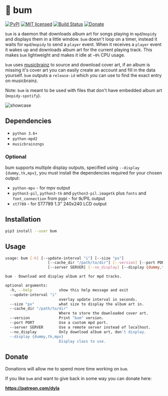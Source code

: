 # 🎵 bum

[![PyPI](https://img.shields.io/pypi/v/bum.svg)](https://pypi.python.org/pypi/bum/)
[![MIT licensed](https://img.shields.io/badge/license-MIT-blue.svg)](./LICENSE.md)
[![Build Status](https://travis-ci.org/dylanaraps/bum.svg?branch=master)](https://travis-ci.org/dylanaraps/bum)
[![Donate](https://img.shields.io/badge/donate-patreon-yellow.svg)](https://www.patreon.com/dyla)

`bum` is a daemon that downloads album art for songs playing in `mpd`/`mopidy` and displays them in a little window. `bum` doesn't loop on a timer, instead it waits for `mpd`/`mopidy` to send a `player` event. When it receives a `player` event it wakes up and downloads album art for the current playing track. This makes `bum` lightweight and makes it idle at `~0%` CPU usage.

`bum` uses [musicbrainz](https://musicbrainz.org/) to source and download cover art, if an album is missing it's cover art you can easily create an account and fill in the data yourself. `bum` outputs a `release-id` which you can use to find the exact entry on musicbrainz.

Note: `bum` is meant to be used with files that don't have embedded album art (`mopidy-spotify`).


![showcase](http://i.imgur.com/uKomDoL.gif)


## Dependencies

- `python 3.6+`
- `python-mpd2`
- `musicbrainzngs`

### Optional

bum supports multiple display outputs, specified using `--display {dummy,tk,mpv}`, you must install the dependencies required for your chosen output:

- `python-mpv` - for mpv output
- `python3-pil`, `python3-tk` and `python3-pil.imagetk` plus `fonts` and `font_connection` from pypi - for tk/PIL output
- `st7789` - for ST7789 1.3" 240x240 LCD output

## Installation

```sh
pip3 install --user bum
```


## Usage

```sh
usage: bum [-h] [--update-interval "i"] [--size "px"]
                   [--cache_dir "/path/to/dir"] [--version] [--port PORT]
                   [--server SERVER] [--no_display] [--display {dummy,tk,mpv}]

bum - Download and display album art for mpd tracks.

optional arguments:
  -h, --help            show this help message and exit
  --update-interval "i"
                        overlay update interval in seconds.
  --size "px"           what size to display the album art in.
  --cache_dir "/path/to/dir"
                        Where to store the downloaded cover art.
  --version             Print "bum" version.
  --port PORT           Use a custom mpd port.
  --server SERVER       Use a remote server instead of localhost.
  --no_display          Only download album art, don't display.
  --display {dummy,tk,mpv}
                        Display class to use.
```


## Donate

Donations will allow me to spend more time working on `bum`.

If you like `bum` and want to give back in some way you can donate here:

**https://patreon.com/dyla**
